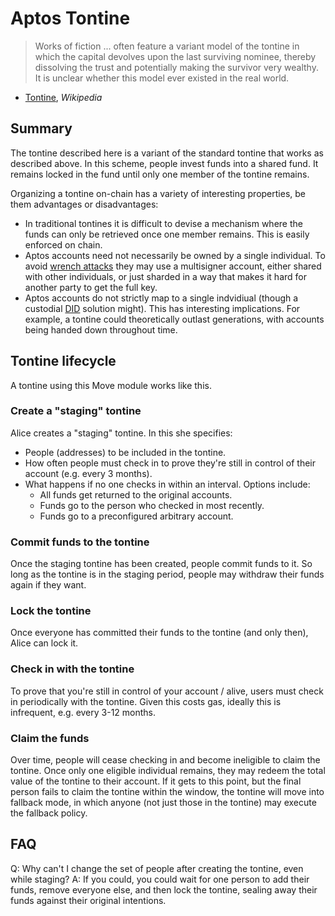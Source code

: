# Aptos Tontine
> Works of fiction ... often feature a variant model of the tontine in which the capital devolves upon the last surviving nominee, thereby dissolving the trust and potentially making the survivor very wealthy. It is unclear whether this model ever existed in the real world.

- [Tontine](https://en.wikipedia.org/wiki/Tontine#In_popular_culture), _Wikipedia_

## Summary

The tontine described here is a variant of the standard tontine that works as described above. In this scheme, people invest funds into a shared fund. It remains locked in the fund until only one member of the tontine remains.

Organizing a tontine on-chain has a variety of interesting properties, be them advantages or disadvantages:
- In traditional tontines it is difficult to devise a mechanism where the funds can only be retrieved once one member remains. This is easily enforced on chain.
- Aptos accounts need not necessarily be owned by a single individual. To avoid [wrench attacks](https://www.explainxkcd.com/wiki/index.php/538:_Security) they may use a multisigner account, either shared with other individuals, or just sharded in a way that makes it hard for another party to get the full key.
- Aptos accounts do not strictly map to a single indvidiual (though a custodial [DID](https://www.w3.org/TR/did-core/) solution might). This has interesting implications. For example, a tontine could theoretically outlast generations, with accounts being handed down throughout time.

## Tontine lifecycle
A tontine using this Move module works like this.

### Create a "staging" tontine
Alice creates a "staging" tontine. In this she specifies:

- People (addresses) to be included in the tontine.
- How often people must check in to prove they're still in control of their account (e.g. every 3 months).
- What happens if no one checks in within an interval. Options include:
    - All funds get returned to the original accounts.
    - Funds go to the person who checked in most recently.
    - Funds go to a preconfigured arbitrary account.

### Commit funds to the tontine
Once the staging tontine has been created, people commit funds to it. So long as the tontine is in the staging period, people may withdraw their funds again if they want.

### Lock the tontine
Once everyone has committed their funds to the tontine (and only then), Alice can lock it.

### Check in with the tontine
To prove that you're still in control of your account / alive, users must check in periodically with the tontine. Given this costs gas, ideally this is infrequent, e.g. every 3-12 months.

### Claim the funds
Over time, people will cease checking in and become ineligible to claim the tontine. Once only one eligible individual remains, they may redeem the total value of the tontine to their account. If it gets to this point, but the final person fails to claim the tontine within the window, the tontine will move into fallback mode, in which anyone (not just those in the tontine) may execute the fallback policy.

## FAQ
Q: Why can't I change the set of people after creating the tontine, even while staging?
A: If you could, you could wait for one person to add their funds, remove everyone else, and then lock the tontine, sealing away their funds against their original intentions.

